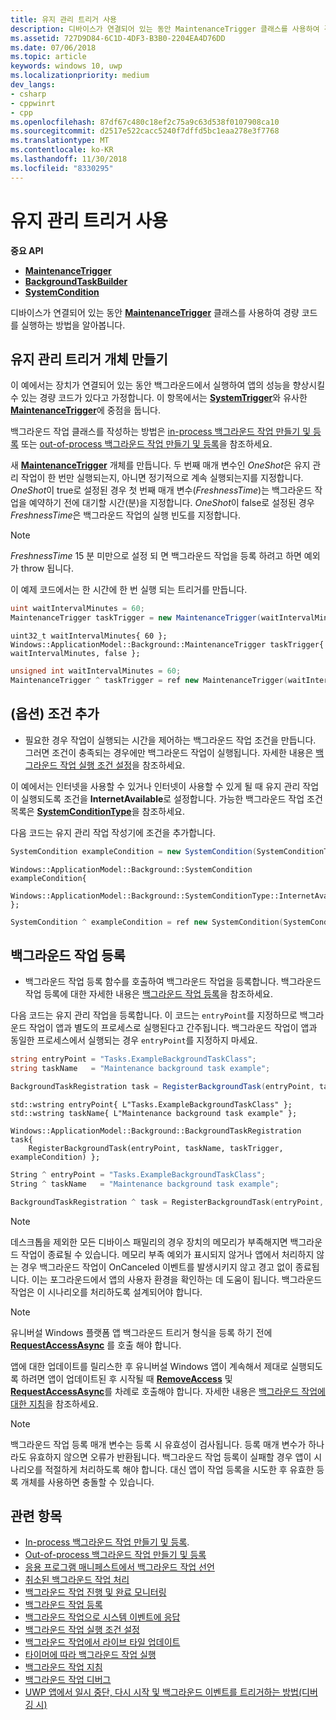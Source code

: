 ```yaml
---
title: 유지 관리 트리거 사용
description: 디바이스가 연결되어 있는 동안 MaintenanceTrigger 클래스를 사용하여 경량 코드를 실행하는 방법을 알아봅니다.
ms.assetid: 727D9D84-6C1D-4DF3-B3B0-2204EA4D76DD
ms.date: 07/06/2018
ms.topic: article
keywords: windows 10, uwp
ms.localizationpriority: medium
dev_langs:
- csharp
- cppwinrt
- cpp
ms.openlocfilehash: 87df67c480c18ef2c75a9c63d538f0107908ca10
ms.sourcegitcommit: d2517e522cacc5240f7dffd5bc1eaa278e3f7768
ms.translationtype: MT
ms.contentlocale: ko-KR
ms.lasthandoff: 11/30/2018
ms.locfileid: "8330295"
---
```

# <a name="use-a-maintenance-trigger"></a>유지 관리 트리거 사용

**중요 API**

- [**MaintenanceTrigger**](https://msdn.microsoft.com/library/windows/apps/hh700517)
- [**BackgroundTaskBuilder**](https://msdn.microsoft.com/library/windows/apps/br224768)
- [**SystemCondition**](https://msdn.microsoft.com/library/windows/apps/br224834)

디바이스가 연결되어 있는 동안 [**MaintenanceTrigger**](https://msdn.microsoft.com/library/windows/apps/hh700517) 클래스를 사용하여 경량 코드를 실행하는 방법을 알아봅니다.

## <a name="create-a-maintenance-trigger-object"></a>유지 관리 트리거 개체 만들기

이 예에서는 장치가 연결되어 있는 동안 백그라운드에서 실행하여 앱의 성능을 향상시킬 수 있는 경량 코드가 있다고 가정합니다. 이 항목에서는 [**SystemTrigger**](https://msdn.microsoft.com/library/windows/apps/hh700517)와 유사한 [**MaintenanceTrigger**](https://msdn.microsoft.com/library/windows/apps/br224839)에 중점을 둡니다.

백그라운드 작업 클래스를 작성하는 방법은 [in-process 백그라운드 작업 만들기 및 등록](create-and-register-an-inproc-background-task.md) 또는 [out-of-process 백그라운드 작업 만들기 및 등록](create-and-register-a-background-task.md)을 참조하세요.

새 [**MaintenanceTrigger**](https://msdn.microsoft.com/library/windows/apps/hh700517) 개체를 만듭니다. 두 번째 매개 변수인 *OneShot*은 유지 관리 작업이 한 번만 실행되는지, 아니면 정기적으로 계속 실행되는지를 지정합니다. *OneShot*이 true로 설정된 경우 첫 번째 매개 변수(*FreshnessTime*)는 백그라운드 작업을 예약하기 전에 대기할 시간(분)을 지정합니다. *OneShot*이 false로 설정된 경우 *FreshnessTime*은 백그라운드 작업의 실행 빈도를 지정합니다.

> [!NOTE]
> *FreshnessTime* 15 분 미만으로 설정 되 면 백그라운드 작업을 등록 하려고 하면 예외가 throw 됩니다.

이 예제 코드에서는 한 시간에 한 번 실행 되는 트리거를 만듭니다.

```csharp
uint waitIntervalMinutes = 60;
MaintenanceTrigger taskTrigger = new MaintenanceTrigger(waitIntervalMinutes, false);
```

```cppwinrt
uint32_t waitIntervalMinutes{ 60 };
Windows::ApplicationModel::Background::MaintenanceTrigger taskTrigger{ waitIntervalMinutes, false };
```

```cpp
unsigned int waitIntervalMinutes = 60;
MaintenanceTrigger ^ taskTrigger = ref new MaintenanceTrigger(waitIntervalMinutes, false);
```

## <a name="optional-add-a-condition"></a>(옵션) 조건 추가

- 필요한 경우 작업이 실행되는 시간을 제어하는 백그라운드 작업 조건을 만듭니다. 그러면 조건이 충족되는 경우에만 백그라운드 작업이 실행됩니다. 자세한 내용은 [백그라운드 작업 실행 조건 설정](set-conditions-for-running-a-background-task.md)을 참조하세요.

이 예에서는 인터넷을 사용할 수 있거나 인터넷이 사용할 수 있게 될 때 유지 관리 작업이 실행되도록 조건을 **InternetAvailable**로 설정합니다. 가능한 백그라운드 작업 조건 목록은 [**SystemConditionType**](https://msdn.microsoft.com/library/windows/apps/br224835)을 참조하세요.

다음 코드는 유지 관리 작업 작성기에 조건을 추가합니다.

```csharp
SystemCondition exampleCondition = new SystemCondition(SystemConditionType.InternetAvailable);
```

```cppwinrt
Windows::ApplicationModel::Background::SystemCondition exampleCondition{
    Windows::ApplicationModel::Background::SystemConditionType::InternetAvailable };
```

```cpp
SystemCondition ^ exampleCondition = ref new SystemCondition(SystemConditionType::InternetAvailable);
```

## <a name="register-the-background-task"></a>백그라운드 작업 등록

- 백그라운드 작업 등록 함수를 호출하여 백그라운드 작업을 등록합니다. 백그라운드 작업 등록에 대한 자세한 내용은 [백그라운드 작업 등록](register-a-background-task.md)을 참조하세요.

다음 코드는 유지 관리 작업을 등록합니다. 이 코드는 `entryPoint`를 지정하므로 백그라운드 작업이 앱과 별도의 프로세스로 실행된다고 간주됩니다. 백그라운드 작업이 앱과 동일한 프로세스에서 실행되는 경우 `entryPoint`를 지정하지 마세요.

```csharp
string entryPoint = "Tasks.ExampleBackgroundTaskClass";
string taskName   = "Maintenance background task example";

BackgroundTaskRegistration task = RegisterBackgroundTask(entryPoint, taskName, taskTrigger, exampleCondition);
```

```cppwinrt
std::wstring entryPoint{ L"Tasks.ExampleBackgroundTaskClass" };
std::wstring taskName{ L"Maintenance background task example" };

Windows::ApplicationModel::Background::BackgroundTaskRegistration task{
    RegisterBackgroundTask(entryPoint, taskName, taskTrigger, exampleCondition) };
```

```cpp
String ^ entryPoint = "Tasks.ExampleBackgroundTaskClass";
String ^ taskName   = "Maintenance background task example";

BackgroundTaskRegistration ^ task = RegisterBackgroundTask(entryPoint, taskName, taskTrigger, exampleCondition);
```

> [!NOTE]
> 데스크톱을 제외한 모든 디바이스 패밀리의 경우 장치의 메모리가 부족해지면 백그라운드 작업이 종료될 수 있습니다. 메모리 부족 예외가 표시되지 않거나 앱에서 처리하지 않는 경우 백그라운드 작업이 OnCanceled 이벤트를 발생시키지 않고 경고 없이 종료됩니다. 이는 포그라운드에서 앱의 사용자 환경을 확인하는 데 도움이 됩니다. 백그라운드 작업은 이 시나리오를 처리하도록 설계되어야 합니다.

> [!NOTE]
> 유니버설 Windows 플랫폼 앱 백그라운드 트리거 형식을 등록 하기 전에 [**RequestAccessAsync**](https://msdn.microsoft.com/library/windows/apps/hh700485) 를 호출 해야 합니다.

앱에 대한 업데이트를 릴리스한 후 유니버설 Windows 앱이 계속해서 제대로 실행되도록 하려면 앱이 업데이트된 후 시작될 때 [**RemoveAccess**](https://msdn.microsoft.com/library/windows/apps/hh700471) 및 [**RequestAccessAsync**](https://msdn.microsoft.com/library/windows/apps/hh700485)를 차례로 호출해야 합니다. 자세한 내용은 [백그라운드 작업에 대한 지침](guidelines-for-background-tasks.md)을 참조하세요.

> [!NOTE]
> 백그라운드 작업 등록 매개 변수는 등록 시 유효성이 검사됩니다. 등록 매개 변수가 하나라도 유효하지 않으면 오류가 반환됩니다. 백그라운드 작업 등록이 실패할 경우 앱이 시나리오를 적절하게 처리하도록 해야 합니다. 대신 앱이 작업 등록을 시도한 후 유효한 등록 개체를 사용하면 충돌할 수 있습니다.

## <a name="related-topics"></a>관련 항목

* [In-process 백그라운드 작업 만들기 및 등록](create-and-register-an-inproc-background-task.md).
* [Out-of-process 백그라운드 작업 만들기 및 등록](create-and-register-a-background-task.md)
* [응용 프로그램 매니페스트에서 백그라운드 작업 선언](declare-background-tasks-in-the-application-manifest.md)
* [취소된 백그라운드 작업 처리](handle-a-cancelled-background-task.md)
* [백그라운드 작업 진행 및 완료 모니터링](monitor-background-task-progress-and-completion.md)
* [백그라운드 작업 등록](register-a-background-task.md)
* [백그라운드 작업으로 시스템 이벤트에 응답](respond-to-system-events-with-background-tasks.md)
* [백그라운드 작업 실행 조건 설정](set-conditions-for-running-a-background-task.md)
* [백그라운드 작업에서 라이브 타일 업데이트](update-a-live-tile-from-a-background-task.md)
* [타이머에 따라 백그라운드 작업 실행](run-a-background-task-on-a-timer-.md)
* [백그라운드 작업 지침](guidelines-for-background-tasks.md)
* [백그라운드 작업 디버그](debug-a-background-task.md)
* [UWP 앱에서 일시 중단, 다시 시작 및 백그라운드 이벤트를 트리거하는 방법(디버깅 시)](http://go.microsoft.com/fwlink/p/?linkid=254345)

